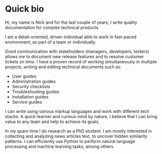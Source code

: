 # Quick bio
Hi, my name is Nick and for the last couple of years, I write quality documentation for complex technical products.

I am a detail-oriented, driven individual able to work in fast-paced environment, as part of a team or individually.

Good communication with stakeholders (managers, developers, testers) allows me to document new release features and to resolve customer tickets *on time*. 
I have a proven record of working simultaneously in multiple projects, writing and editing technical documents such as:

- User guides
- Administration guides
- Security checklists
- Troubleshooting guides
- Installation guides
- Service guides

I can write using various markup languages and work with different tech stacks. A quick-learner and curious mind by nature, I believe that I can bring value to any team and help to achieve its goals.

In my spare time I do research as a PhD student. I am mostly interested in collecting and analyzing news articles text, to uncover hidden similarity patterns. I can efficiently use Python to perform natural language processing and machine learning tasks, among others.
